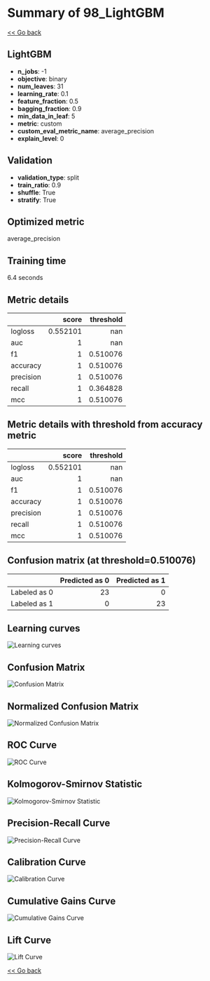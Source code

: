 # Summary of 98_LightGBM

[<< Go back](../README.md)


## LightGBM
- **n_jobs**: -1
- **objective**: binary
- **num_leaves**: 31
- **learning_rate**: 0.1
- **feature_fraction**: 0.5
- **bagging_fraction**: 0.9
- **min_data_in_leaf**: 5
- **metric**: custom
- **custom_eval_metric_name**: average_precision
- **explain_level**: 0

## Validation
 - **validation_type**: split
 - **train_ratio**: 0.9
 - **shuffle**: True
 - **stratify**: True

## Optimized metric
average_precision

## Training time

6.4 seconds

## Metric details
|           |    score |   threshold |
|:----------|---------:|------------:|
| logloss   | 0.552101 |  nan        |
| auc       | 1        |  nan        |
| f1        | 1        |    0.510076 |
| accuracy  | 1        |    0.510076 |
| precision | 1        |    0.510076 |
| recall    | 1        |    0.364828 |
| mcc       | 1        |    0.510076 |


## Metric details with threshold from accuracy metric
|           |    score |   threshold |
|:----------|---------:|------------:|
| logloss   | 0.552101 |  nan        |
| auc       | 1        |  nan        |
| f1        | 1        |    0.510076 |
| accuracy  | 1        |    0.510076 |
| precision | 1        |    0.510076 |
| recall    | 1        |    0.510076 |
| mcc       | 1        |    0.510076 |


## Confusion matrix (at threshold=0.510076)
|              |   Predicted as 0 |   Predicted as 1 |
|:-------------|-----------------:|-----------------:|
| Labeled as 0 |               23 |                0 |
| Labeled as 1 |                0 |               23 |

## Learning curves
![Learning curves](learning_curves.png)
## Confusion Matrix

![Confusion Matrix](confusion_matrix.png)


## Normalized Confusion Matrix

![Normalized Confusion Matrix](confusion_matrix_normalized.png)


## ROC Curve

![ROC Curve](roc_curve.png)


## Kolmogorov-Smirnov Statistic

![Kolmogorov-Smirnov Statistic](ks_statistic.png)


## Precision-Recall Curve

![Precision-Recall Curve](precision_recall_curve.png)


## Calibration Curve

![Calibration Curve](calibration_curve_curve.png)


## Cumulative Gains Curve

![Cumulative Gains Curve](cumulative_gains_curve.png)


## Lift Curve

![Lift Curve](lift_curve.png)



[<< Go back](../README.md)
